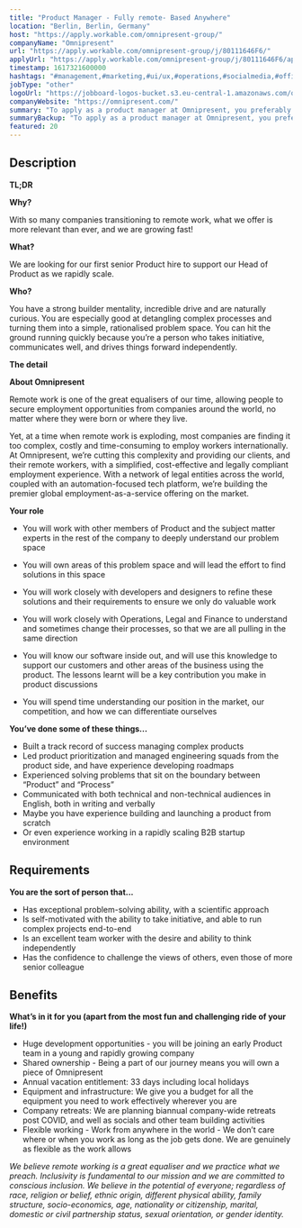 ```yaml
---
title: "Product Manager - Fully remote- Based Anywhere"
location: "Berlin, Berlin, Germany"
host: "https://apply.workable.com/omnipresent-group/"
companyName: "Omnipresent"
url: "https://apply.workable.com/omnipresent-group/j/80111646F6/"
applyUrl: "https://apply.workable.com/omnipresent-group/j/80111646F6/apply/"
timestamp: 1617321600000
hashtags: "#management,#marketing,#ui/ux,#operations,#socialmedia,#office,#rest,#finance,#English"
jobType: "other"
logoUrl: "https://jobboard-logos-bucket.s3.eu-central-1.amazonaws.com/omnipresent"
companyWebsite: "https://omnipresent.com/"
summary: "To apply as a product manager at Omnipresent, you preferably need to have maybe you have experience building and launching a product from scratch."
summaryBackup: "To apply as a product manager at Omnipresent, you preferably need to have some knowledge of: #management, #marketing, #ui/ux."
featured: 20
---
```


## Description

**TL;DR**

**Why?**

With so many companies transitioning to remote work, what we offer is more relevant than ever, and we are growing fast!

**What?**

We are looking for our first senior Product hire to support our Head of Product as we rapidly scale.

**Who?**

You have a strong builder mentality, incredible drive and are naturally curious. You are especially good at detangling complex processes and turning them into a simple, rationalised problem space. You can hit the ground running quickly because you’re a person who takes initiative, communicates well, and drives things forward independently.

**The detail**

**About Omnipresent**

Remote work is one of the great equalisers of our time, allowing people to secure employment opportunities from companies around the world, no matter where they were born or where they live.

Yet, at a time when remote work is exploding, most companies are finding it too complex, costly and time-consuming to employ workers internationally. At Omnipresent, we’re cutting this complexity and providing our clients, and their remote workers, with a simplified, cost-effective and legally compliant employment experience. With a network of legal entities across the world, coupled with an automation-focused tech platform, we’re building the premier global employment-as-a-service offering on the market.

**Your role**

*   You will work with other members of Product and the subject matter experts in the rest of the company to deeply understand our problem space

*   You will own areas of this problem space and will lead the effort to find solutions in this space
*   You will work closely with developers and designers to refine these solutions and their requirements to ensure we only do valuable work
*   You will work closely with Operations, Legal and Finance to understand and sometimes change their processes, so that we are all pulling in the same direction
*   You will know our software inside out, and will use this knowledge to support our customers and other areas of the business using the product. The lessons learnt will be a key contribution you make in product discussions
*   You will spend time understanding our position in the market, our competition, and how we can differentiate ourselves

**You’ve done some of these things...**

*   Built a track record of success managing complex products
*   Led product prioritization and managed engineering squads from the product side, and have experience developing roadmaps
*   Experienced solving problems that sit on the boundary between “Product” and “Process”
*   Communicated with both technical and non-technical audiences in English, both in writing and verbally
*   Maybe you have experience building and launching a product from scratch
*   Or even experience working in a rapidly scaling B2B startup environment

## Requirements

**You are the sort of person that...**

*   Has exceptional problem-solving ability, with a scientific approach
*   Is self-motivated with the ability to take initiative, and able to run complex projects end-to-end
*   Is an excellent team worker with the desire and ability to think independently
*   Has the confidence to challenge the views of others, even those of more senior colleague

## Benefits

**What’s in it for you (apart from the most fun and challenging ride of your life!)**

*   Huge development opportunities - you will be joining an early Product team in a young and rapidly growing company
*   Shared ownership - Being a part of our journey means you will own a piece of Omnipresent
*   Annual vacation entitlement: 33 days including local holidays
*   Equipment and infrastructure: We give you a budget for all the equipment you need to work effectively wherever you are
*   Company retreats: We are planning biannual company-wide retreats post COVID, and well as socials and other team building activities
*   Flexible working - Work from anywhere in the world - We don’t care where or when you work as long as the job gets done. We are genuinely as flexible as the work allows

_We believe remote working is a great equaliser and we practice what we preach. Inclusivity is fundamental to our mission and we are committed to conscious inclusion. We believe in the potential of everyone; regardless of race, religion or belief, ethnic origin, different physical ability, family structure, socio-economics, age, nationality or citizenship, marital, domestic or civil partnership status, sexual orientation, or gender identity._
